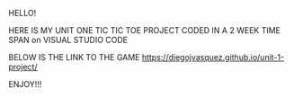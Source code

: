HELLO! 

HERE IS MY UNIT ONE TIC TIC TOE PROJECT 
CODED IN A 2 WEEK TIME SPAN on VISUAL STUDIO CODE

BELOW IS THE LINK TO THE GAME
https://diegojvasquez.github.io/unit-1-project/

ENJOY!!!

